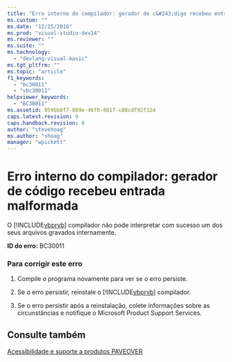 ```yaml
---
title: "Erro interno do compilador: gerador de c&#243;digo recebeu entrada malformada | Microsoft Docs"
ms.custom: ""
ms.date: "12/15/2016"
ms.prod: "visual-studio-dev14"
ms.reviewer: ""
ms.suite: ""
ms.technology: 
  - "devlang-visual-basic"
ms.tgt_pltfrm: ""
ms.topic: "article"
f1_keywords: 
  - "bc30011"
  - "vbc30011"
helpviewer_keywords: 
  - "BC30011"
ms.assetid: 859bb8f7-869e-46f0-8017-c88cdf92f324
caps.latest.revision: 9
caps.handback.revision: 9
author: "stevehoag"
ms.author: "shoag"
manager: "wpickett"
---
```

# Erro interno do compilador: gerador de c&#243;digo recebeu entrada malformada
O [!INCLUDE[vbprvb](../../csharp/programming-guide/concepts/linq/includes/vbprvb_md.md)] compilador não pode interpretar com sucesso um dos seus arquivos gravados internamente.  
  
 **ID do erro:** BC30011  
  
### Para corrigir este erro  
  
1.  Compile o programa novamente para ver se o erro persiste.  
  
2.  Se o erro persistir, reinstale o [!INCLUDE[vbprvb](../../csharp/programming-guide/concepts/linq/includes/vbprvb_md.md)] compilador.  
  
3.  Se o erro persistir após a reinstalação, colete informações sobre as circunstâncias e notifique o Microsoft Product Support Services.  
  
## Consulte também  
 [Acessibilidade e suporte a produtos PAVEOVER](http://msdn.microsoft.com/pt-br/14e1d293-7b6d-40a6-bf3e-a92f8ee6c88c)